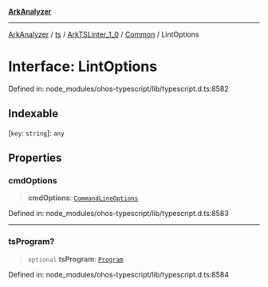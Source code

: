 [**ArkAnalyzer**](../../../../../../../../README.md)

***

[ArkAnalyzer](../../../../../../../../globals.md) / [ts](../../../../../README.md) / [ArkTSLinter\_1\_0](../../../README.md) / [Common](../README.md) / LintOptions

# Interface: LintOptions

Defined in: node\_modules/ohos-typescript/lib/typescript.d.ts:8582

## Indexable

\[`key`: `string`\]: `any`

## Properties

### cmdOptions

> **cmdOptions**: [`CommandLineOptions`](CommandLineOptions.md)

Defined in: node\_modules/ohos-typescript/lib/typescript.d.ts:8583

***

### tsProgram?

> `optional` **tsProgram**: [`Program`](../../../../../interfaces/Program.md)

Defined in: node\_modules/ohos-typescript/lib/typescript.d.ts:8584

